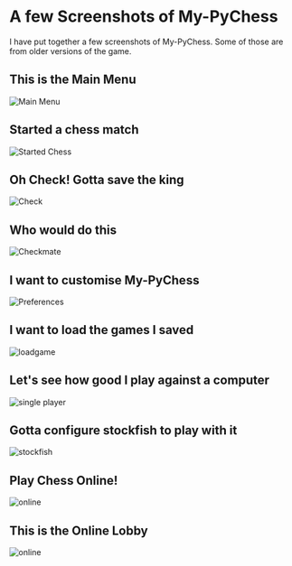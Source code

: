 # A few Screenshots of My-PyChess

I have put together a few screenshots of My-PyChess.
Some of those are from older versions of the game.

## This is the Main Menu
![Main Menu](main.jpg)

## Started a chess match
![Started Chess](chess1.jpg)

## Oh Check! Gotta save the king
![Check](chess2.jpg)

## Who would do this
![Checkmate](chess3.jpg) 

## I want to customise My-PyChess
![Preferences](pref.jpg) 

## I want to load the games I saved
![loadgame](loadgame.jpg) 

## Let's see how good I play against a computer
![single player](single.jpg) 

## Gotta configure stockfish to play with it
![stockfish](stockfish.jpg)

## Play Chess Online!
![online](online1.jpg) 

## This is the Online Lobby
![online](online2.jpg) 
